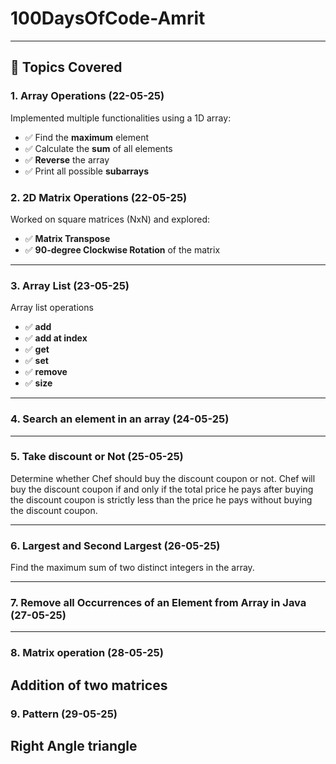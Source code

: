 # 100DaysOfCode-Amrit
 
---

## 🔢 Topics Covered

### 1. Array Operations (22-05-25)
Implemented multiple functionalities using a 1D array:
- ✅ Find the **maximum** element
- ✅ Calculate the **sum** of all elements
- ✅ **Reverse** the array
- ✅ Print all possible **subarrays**

### 2. 2D Matrix Operations (22-05-25)
Worked on square matrices (NxN) and explored:
- ✅ **Matrix Transpose**
- ✅ **90-degree Clockwise Rotation** of the matrix

---
### 3. Array List (23-05-25)
Array list operations
- ✅ **add**
- ✅ **add at index**
- ✅ **get**
- ✅ **set**
- ✅ **remove**
- ✅ **size** 

---
### 4. Search an element in an array (24-05-25)

---
### 5. Take discount or Not  (25-05-25)
 Determine whether Chef should buy the discount coupon or not. Chef will buy the discount coupon if and only if the total price he pays after buying the discount coupon is strictly less than the price he pays without buying the discount coupon.

---
### 6. Largest and Second Largest  (26-05-25)
Find the maximum sum of two distinct integers in the array.

---
### 7. Remove all Occurrences of an Element from Array in Java (27-05-25)
---
### 8. Matrix operation (28-05-25)
Addition of two matrices
---
### 9. Pattern (29-05-25)
Right Angle triangle 
---

